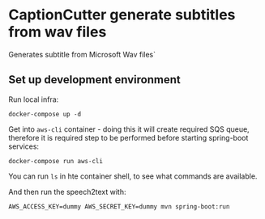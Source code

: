 # CaptionCutter generate subtitles from wav files

Generates subtitle from Microsoft Wav files`

## Set up development environment

Run local infra:

    docker-compose up -d

Get into `aws-cli` container - doing this it will create required SQS queue,
therefore it is required step to be performed before starting spring-boot services:

    docker-compose run aws-cli

You can run `ls` in hte container shell, to see what commands are available.

And then run the speech2text with:

    AWS_ACCESS_KEY=dummy AWS_SECRET_KEY=dummy mvn spring-boot:run

